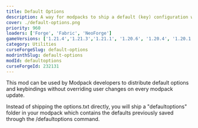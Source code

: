 ```yaml
---
title: Default Options
description: A way for modpacks to ship a default (key) configuration without having to include an options.txt file. Also allows local options from any mod .cfg file.
cover: ./default-options.png
priority: 960
loaders: ['Forge', 'Fabric', 'NeoForge']
gameVersions: ['1.21.4','1.21.3','1.21.1', '1.20.6', '1.20.4', '1.20.1']
category: Utilities
curseForgeSlug: default-options
modrinthSlug: default-options
modId: defaultoptions
curseForgeId: 232131
---
```


This mod can be used by Modpack developers to distribute default options and keybindings without overriding user changes on every modpack update.

Instead of shipping the options.txt directly, you will ship a "defaultoptions" folder in your modpack which contains the defaults previously saved through the /defaultoptions command.